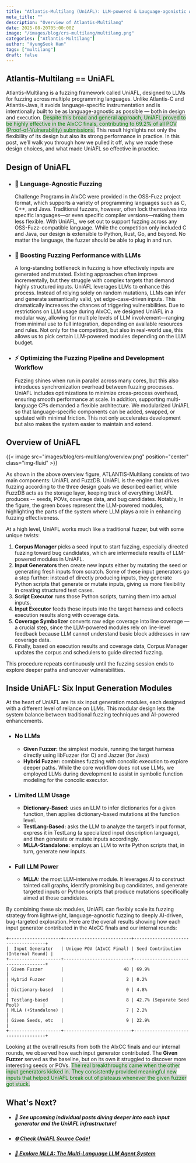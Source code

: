 ```yaml
---
title: "Atlantis-Multilang (UniAFL): LLM-powered & Lauguage-agonistic Automatic Bug Finding"
meta_title: ""
description: "Overview of Atlantis-Multilang"
date: 2025-08-20T05:00:00Z
image: "/images/blog/crs-multilang/multilang.png"
categories: ["Atlantis-Multilang"]
author: "HyungSeok Han"
tags: ["multilang"]
draft: false
---
```


## Atlantis-Multilang == UniAFL

Atlantis-Multilang is a fuzzing framework called UniAFL, designed to LLMs for fuzzing across multiple programming languages.
Unlike Atlantis-C and Atlantis-Java, it avoids language-specific instrumentation and is intentionally built to be as language-agnostic as possible — both in design and execution.
<span style="background-color:lightgray;color:green">Despite this broad and general approach, UniAFL proved to be highly effective in the AIxCC finals, contributing to 69.2% of all POV (Proof-of-Vulnerability) submissions.</span>
This result highlights not only the flexibility of its design but also its strong performance in practice.
In this post, we’ll walk you through how we pulled it off, why we made these design choices, and what made UniAFL so effective in practice.

## Design of UniAFL

- <h3>🎯 Language-Agnostic Fuzzing</h3>
    Challenge Programs in AIxCC were provided in the OSS-Fuzz project format, which supports a variety of programming languages such as C, C++, and Java.
    Traditional fuzzers, however, often lock themselves into specific languages—or even specific compiler versions—making them less flexible.
    With UniAFL, we set out to support fuzzing across any OSS-Fuzz–compatible language.
    While the competition only included C and Java, our design is extensible to Python, Rust, Go, and beyond.
    No matter the language, the fuzzer should be able to plug in and run.

- <h3>🤖 Boosting Fuzzing Performance with LLMs</h3>
    A long-standing bottleneck in fuzzing is how effectively inputs are generated and mutated.
    Existing approaches often improve incrementally, but they struggle with complex targets that demand highly structured inputs.
    UniAFL leverages LLMs to enhance this process.
    Instead of relying solely on random mutations, LLMs can infer and generate semantically valid, yet edge-case-driven inputs.
    This dramatically increases the chances of triggering vulnerabilities.
    Due to restrictions on LLM usage during AIxCC, we designed UniAFL in a modular way, allowing for multiple levels of LLM involvement—ranging from minimal use to full integration, depending on available resources and rules.
    Not only for the competition, but also in real-world use, this allows us to pick certain LLM-powered modules depending on the LLM budget.

- <h3>⚡ Optimizing the Fuzzing Pipeline and Development Workflow</h3>
    Fuzzing shines when run in parallel across many cores, but this also introduces synchronization overhead between fuzzing processes.
    UniAFL includes optimizations to minimize cross-process overhead, ensuring smooth performance at scale.
    In addition, supporting multi-language CPs demanded a flexible architecture.
    We modularized UniAFL so that language-specific components can be added, swapped, or updated with minimal friction.
    This not only accelerates development but also makes the system easier to maintain and extend.

## Overview of UniAFL
{{< image src="images/blog/crs-multilang/overview.png" position="center" class="img-fluid" >}}

As shown in the above overview figure, ATLANTIS-Multilang consists of two main components: UniAFL and FuzzDB.
UniAFL is the engine that drives fuzzing according to the three design goals we described earlier, while FuzzDB acts as the storage layer, keeping track of everything UniAFL produces -- seeds, POVs, coverage data, and bug candidates.
Notably, In the figure, the green boxes represent the LLM-powered modules, highlighting the parts of the system where LLM plays a role in enhancing fuzzing effectiveness.

At a high level, UniAFL works much like a traditional fuzzer, but with some unique twists:
1. **Corpus Manager** picks a seed input to start fuzzing, especially directed fuzzing toward bug candidates, which are intermediate results of LLM-powered modules in UniAFL.
2. **Input Generators** then create new inputs either by mutating the seed or generating fresh inputs from scratch. Some of these input generators go a step further: instead of directly producing inputs, they generate Python scripts that generate or mutate inputs, giving us more flexibility in creating structured test cases.
3. **Script Executor** runs those Python scripts, turning them into actual inputs.
4. **Input Executor** feeds those inputs into the target harness and collects execution results along with coverage data.
5. **Coverage Symbolizer** converts raw edge coverage into line coverage — a crucial step, since the LLM-powered modules rely on line-level feedback because LLM cannot understand basic block addresses in raw coverage data.
6. Finally, based on execution results and coverage data, Corpus Manager updates the corpus and schedulers to guide directed fuzzing.

This procedure repeats continuously until the fuzzing session ends to explore deeper paths and uncover vulnerabilities.

## Inside UniAFL: Six Input Generation Modules

At the heart of UniAFL are its six input generation modules, each designed with a different level of reliance on LLMs.
This modular design lets the system balance between traditional fuzzing techniques and AI-powered enhancements.
- <h3>No LLMs</h3>

  - **Given Fuzzer:** the simplest module, running the target harness directly using libFuzzer (for C) and Jazzer (for Java) 
  - **Hybrid Fuzzer:** combines fuzzing with concolic execution to explore deeper paths. While the core workflow does not use LLMs, we employed LLMs during development to assist in symbolic function modeling for the concolic executor. 
- <h3>Limited LLM Usage</h3>

  - **Dictionary-Based:** uses an LLM to infer dictionaries for a given function, then applies dictionary-based mutations at the function level.
  - **TestLang-Based:** asks the LLM to analyze the target’s input format, express it in TestLang (a specialized input description language), and then generate or mutate inputs accordingly.
  - **MLLA-Standalone:** employs an LLM to write Python scripts that, in turn, generate new inputs.
- <h3>Full LLM Power</h3>

  - **MLLA:** the most LLM-intensive module. It leverages AI to construct tainted call graphs, identify promising bug candidates, and generate targeted inputs or Python scripts that produce mutations specifically aimed at those candidates.

By combining these six modules, UniAFL can flexibly scale its fuzzing strategy from lightweight, language-agnostic fuzzing to deeply AI-driven, bug-targeted exploration.
Here are the overall results showing how each input generator contributed in the AIxCC finals and our internal rounds:

```
+--------------------+--------------------------+------------------------------------+
|  Input Generator   | Unique POV (AIxCC Final) | Seed Contribution (Internal Round) |
+--------------------+--------------------------+------------------------------------+
| Given Fuzzer       |                       48 | 69.9%                              |
| Hybrid Fuzzer      |                        2 | 0.2%                               |
| Dictionary-based   |                        0 | 4.8%                               |
| Testlang-based     |                        8 | 42.7% (Separate Seed Pool)         |
| MLLA (+Standalone) |                        7 | 2.2%                               |
| Given Seeds, etc   |                        9 | 22.9%                              |
+--------------------+--------------------------+------------------------------------+
```
Looking at the overall results from both the AIxCC finals and our internal rounds, we observed how each input generator contributed. 
The **Given Fuzzer** served as the baseline, but on its own it struggled to discover more interesting seeds or POVs.
<span style="background-color:lightgray;color:green">
The real breakthroughs came when the other input generators kicked in.
They consistently provided meaningful new inputs that helped UniAFL break out of plateaus whenever the given fuzzer got stuck.
</span>

## What's Next?
- <h5>🚀 See upcoming individual posts diving deeper into each input generator and the UniAFL infrastructure!</h5> 
- [<h5>🌐 Check UniAFL Source Code!</h5>](https://github.com/Team-Atlanta/aixcc-afc-atlantis/tree/main/example-crs-webservice/crs-multilang)
- [<h5>🧠 **Explore MLLA: The Multi-Language LLM Agent System**</h5>](https://team-atlanta.github.io/blog/post-mlla-overview/)
